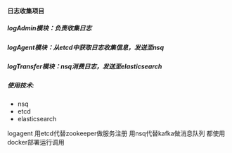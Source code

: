 #### 日志收集项目

##### logAdmin模块：负责收集日志
##### logAgent模块：从etcd中获取日志收集信息，发送至nsq
##### logTransfer模块：nsq消费日志，发送至elasticsearch

##### 使用技术:
* nsq
* etcd
* elasticsearch

logagent
用etcd代替zookeeper做服务注册
用nsq代替kafka做消息队列
都使用docker部署运行调用